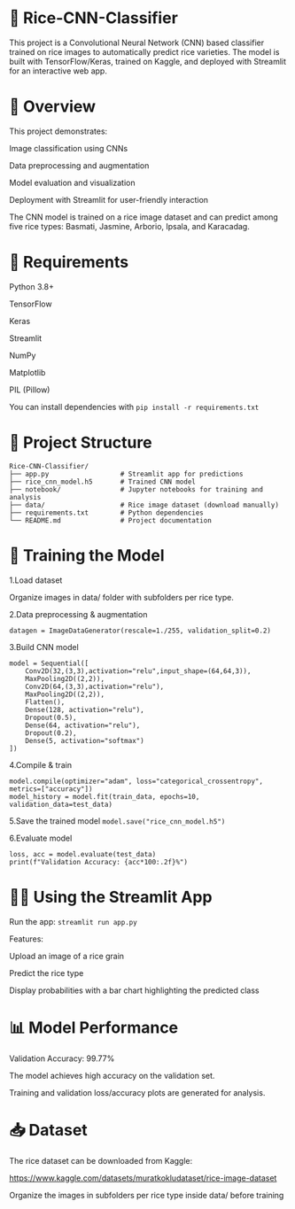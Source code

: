 # 🌾 Rice-CNN-Classifier
This project is a Convolutional Neural Network (CNN) based classifier trained on rice images to automatically predict rice varieties. The model is built with TensorFlow/Keras, trained on Kaggle, and deployed with Streamlit for an interactive web app.

# 📌 Overview

This project demonstrates:

Image classification using CNNs

Data preprocessing and augmentation

Model evaluation and visualization

Deployment with Streamlit for user-friendly interaction

The CNN model is trained on a rice image dataset and can predict among five rice types: Basmati, Jasmine, Arborio, Ipsala, and Karacadag.

# 🧪 Requirements

Python 3.8+

TensorFlow

Keras

Streamlit

NumPy

Matplotlib

PIL (Pillow)

You can install dependencies with
`pip install -r requirements.txt`

# 📂 Project Structure

```
Rice-CNN-Classifier/
├── app.py                  # Streamlit app for predictions
├── rice_cnn_model.h5       # Trained CNN model
├── notebook/               # Jupyter notebooks for training and analysis
├── data/                   # Rice image dataset (download manually)
├── requirements.txt        # Python dependencies
└── README.md               # Project documentation

```
# 🚀 Training the Model

1.Load dataset

Organize images in data/ folder with subfolders per rice type.

2.Data preprocessing & augmentation

`datagen = ImageDataGenerator(rescale=1./255, validation_split=0.2)`

3.Build CNN model
```
model = Sequential([
    Conv2D(32,(3,3),activation="relu",input_shape=(64,64,3)),
    MaxPooling2D((2,2)),
    Conv2D(64,(3,3),activation="relu"),
    MaxPooling2D((2,2)),
    Flatten(),
    Dense(128, activation="relu"),
    Dropout(0.5),
    Dense(64, activation="relu"),
    Dropout(0.2),
    Dense(5, activation="softmax")
])
```
4.Compile & train

```
model.compile(optimizer="adam", loss="categorical_crossentropy", metrics=["accuracy"])
model_history = model.fit(train_data, epochs=10, validation_data=test_data)
```
5.Save the trained model
`model.save("rice_cnn_model.h5")`

6.Evaluate model

```
loss, acc = model.evaluate(test_data)
print(f"Validation Accuracy: {acc*100:.2f}%")
```

# 🧑‍💻 Using the Streamlit App

Run the app:
`streamlit run app.py`


Features:

Upload an image of a rice grain

Predict the rice type

Display probabilities with a bar chart highlighting the predicted class

# 📊 Model Performance

Validation Accuracy: 99.77%

The model achieves high accuracy on the validation set.

Training and validation loss/accuracy plots are generated for analysis.

# 📥 Dataset
The rice dataset can be downloaded from Kaggle:

https://www.kaggle.com/datasets/muratkokludataset/rice-image-dataset

Organize the images in subfolders per rice type inside data/ before training
